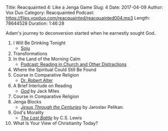 Title: Reacquainted 4: Like a Jenga Game
Slug: 4
Date: 2017-04-09
Author: Vox Duo
Category: Reacquainted
Podcast: https://files.voxduo.com/reacquainted/reacquainted004.mp3
Length: 78644528
Duration: 1:46:28

Adam's journey to deconversion started when he earnestly sought God.

1. I Will Be Drinking Tonight
    - [Soju](https://en.wikipedia.org/wiki/Soju) 
2. Transformations
3. In the Land of the Morning Calm
    - [Podcast: Reading in Church and Other Distractions](http://rwallace.net/podcast/)
4. Where the Spiritual Could Still Be Found
5. Course in Comparative Religion
    - [Dr. Robert Alter](https://en.wikipedia.org/wiki/Robert_Alter)
6. A Brief Interlude on Reading
    - *[God](https://www.amazon.com/God-Biography-Jack-Miles-ebook/dp/B004G8P7IC/)* by Jack Miles 
7. Course in Comparative Religion
8. Jenga Blocks
    - *[Jesus Through the Centuries](https://www.amazon.com/Jesus-Through-Centuries-History-Culture/dp/0300079877)* by Jaroslav Pelikan.
9. God's Morality
    - *[The Last Battle](https://www.amazon.com/Last-Battle-Chronicles-Narnia-ebook/dp/B001I45UE8/)* by C.S. Lewis
10. What Is Your View of Christianity Today?

